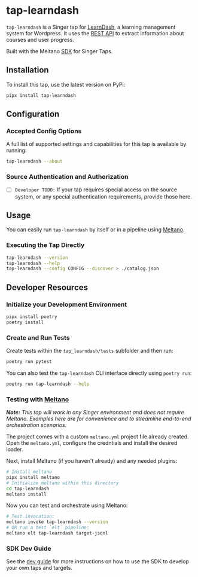 # tap-learndash

`tap-learndash` is a Singer tap for [LearnDash](https://www.learndash.com/), a learning management system for Wordpress.
It uses the [REST API](https://developers.learndash.com/) to extract information about courses and user progress.

Built with the Meltano [SDK](https://gitlab.com/meltano/sdk) for Singer Taps.

## Installation

To install this tap, use the latest version on PyPi:

```bash
pipx install tap-learndash
```

## Configuration

### Accepted Config Options

A full list of supported settings and capabilities for this
tap is available by running:

```bash
tap-learndash --about
```

### Source Authentication and Authorization

- [ ] `Developer TODO:` If your tap requires special access on the source system, or any special authentication requirements, provide those here.

## Usage

You can easily run `tap-learndash` by itself or in a pipeline using [Meltano](www.meltano.com).

### Executing the Tap Directly

```bash
tap-learndash --version
tap-learndash --help
tap-learndash --config CONFIG --discover > ./catalog.json
```

## Developer Resources

### Initialize your Development Environment

```bash
pipx install poetry
poetry install
```

### Create and Run Tests

Create tests within the `tap_learndash/tests` subfolder and
  then run:

```bash
poetry run pytest
```

You can also test the `tap-learndash` CLI interface directly using `poetry run`:

```bash
poetry run tap-learndash --help
```

### Testing with [Meltano](https://www.meltano.com)

_**Note:** This tap will work in any Singer environment and does not require Meltano.
Examples here are for convenience and to streamline end-to-end orchestration scenarios._

The project comes with a custom `meltano.yml` project file already created. Open the `meltano.yml`, configure the credntials and install the desired loader.

Next, install Meltano (if you haven't already) and any needed plugins:

```bash
# Install meltano
pipx install meltano
# Initialize meltano within this directory
cd tap-learndash
meltano install
```

Now you can test and orchestrate using Meltano:

```bash
# Test invocation:
meltano invoke tap-learndash --version
# OR run a test `elt` pipeline:
meltano elt tap-learndash target-jsonl
```

### SDK Dev Guide

See the [dev guide](https://sdk.meltano.com/en/latest/dev_guide.html) for more instructions on how to use the SDK to 
develop your own taps and targets.
